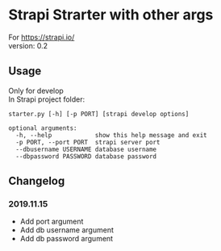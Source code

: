 # Strapi Strarter with other args

For https://strapi.io/  
version: 0.2

## Usage

Only for develop  
In Strapi project folder:  
```
starter.py [-h] [-p PORT] [strapi develop options]

optional arguments:
  -h, --help            show this help message and exit
  -p PORT, --port PORT  strapi server port
  --dbusername USERNAME database username
  --dbpassword PASSWORD database password
```

## Changelog

### 2019.11.15
- Add port argument
- Add db username argument
- Add db password argument
